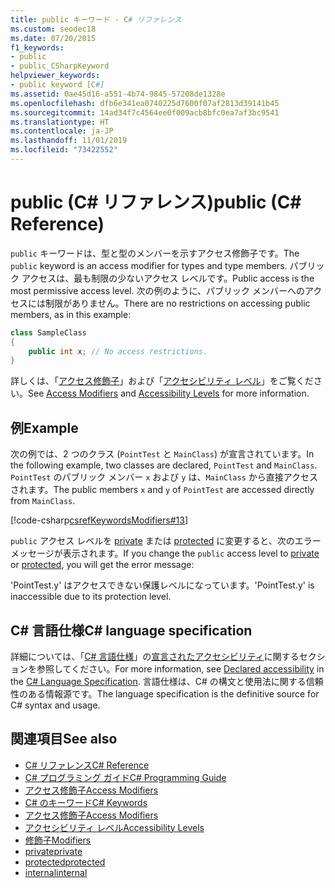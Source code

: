 ```yaml
---
title: public キーワード - C# リファレンス
ms.custom: seodec18
ms.date: 07/20/2015
f1_keywords:
- public
- public_CSharpKeyword
helpviewer_keywords:
- public keyword [C#]
ms.assetid: 0ae45d16-a551-4b74-9845-57208de1328e
ms.openlocfilehash: dfb6e341ea0740225d7600f07af2813d39141b45
ms.sourcegitcommit: 14ad34f7c4564ee0f009acb8bfc0ea7af3bc9541
ms.translationtype: HT
ms.contentlocale: ja-JP
ms.lasthandoff: 11/01/2019
ms.locfileid: "73422552"
---
```

# <a name="public-c-reference"></a><span data-ttu-id="5d0d3-102">public (C# リファレンス)</span><span class="sxs-lookup"><span data-stu-id="5d0d3-102">public (C# Reference)</span></span>

<span data-ttu-id="5d0d3-103">`public` キーワードは、型と型のメンバーを示すアクセス修飾子です。</span><span class="sxs-lookup"><span data-stu-id="5d0d3-103">The `public` keyword is an access modifier for types and type members.</span></span> <span data-ttu-id="5d0d3-104">パブリック アクセスは、最も制限の少ないアクセス レベルです。</span><span class="sxs-lookup"><span data-stu-id="5d0d3-104">Public access is the most permissive access level.</span></span> <span data-ttu-id="5d0d3-105">次の例のように、パブリック メンバーへのアクセスには制限がありません。</span><span class="sxs-lookup"><span data-stu-id="5d0d3-105">There are no restrictions on accessing public members, as in this example:</span></span>

```csharp
class SampleClass
{
    public int x; // No access restrictions.
}
```

<span data-ttu-id="5d0d3-106">詳しくは、「[アクセス修飾子](../../programming-guide/classes-and-structs/access-modifiers.md)」および「[アクセシビリティ レベル](accessibility-levels.md)」をご覧ください。</span><span class="sxs-lookup"><span data-stu-id="5d0d3-106">See [Access Modifiers](../../programming-guide/classes-and-structs/access-modifiers.md) and [Accessibility Levels](accessibility-levels.md) for more information.</span></span>

## <a name="example"></a><span data-ttu-id="5d0d3-107">例</span><span class="sxs-lookup"><span data-stu-id="5d0d3-107">Example</span></span>

<span data-ttu-id="5d0d3-108">次の例では、2 つのクラス (`PointTest` と `MainClass`) が宣言されています。</span><span class="sxs-lookup"><span data-stu-id="5d0d3-108">In the following example, two classes are declared, `PointTest` and `MainClass`.</span></span> <span data-ttu-id="5d0d3-109">`PointTest` のパブリック メンバー `x` および `y` は、`MainClass` から直接アクセスされます。</span><span class="sxs-lookup"><span data-stu-id="5d0d3-109">The public members `x` and `y` of `PointTest` are accessed directly from `MainClass`.</span></span>

[!code-csharp[csrefKeywordsModifiers#13](~/samples/snippets/csharp/VS_Snippets_VBCSharp/csrefKeywordsModifiers/CS/csrefKeywordsModifiers.cs#13)]

<span data-ttu-id="5d0d3-110">`public` アクセス レベルを [private](private.md) または [protected](protected.md) に変更すると、次のエラー メッセージが表示されます。</span><span class="sxs-lookup"><span data-stu-id="5d0d3-110">If you change the `public` access level to [private](private.md) or [protected](protected.md), you will get the error message:</span></span>

<span data-ttu-id="5d0d3-111">'PointTest.y' はアクセスできない保護レベルになっています。</span><span class="sxs-lookup"><span data-stu-id="5d0d3-111">'PointTest.y' is inaccessible due to its protection level.</span></span>

## <a name="c-language-specification"></a><span data-ttu-id="5d0d3-112">C# 言語仕様</span><span class="sxs-lookup"><span data-stu-id="5d0d3-112">C# language specification</span></span>  

<span data-ttu-id="5d0d3-113">詳細については、「[C# 言語仕様](/dotnet/csharp/language-reference/language-specification/introduction)」の[宣言されたアクセシビリティ](~/_csharplang/spec/basic-concepts.md#declared-accessibility)に関するセクションを参照してください。</span><span class="sxs-lookup"><span data-stu-id="5d0d3-113">For more information, see [Declared accessibility](~/_csharplang/spec/basic-concepts.md#declared-accessibility) in the [C# Language Specification](/dotnet/csharp/language-reference/language-specification/introduction).</span></span> <span data-ttu-id="5d0d3-114">言語仕様は、C# の構文と使用法に関する信頼性のある情報源です。</span><span class="sxs-lookup"><span data-stu-id="5d0d3-114">The language specification is the definitive source for C# syntax and usage.</span></span>

## <a name="see-also"></a><span data-ttu-id="5d0d3-115">関連項目</span><span class="sxs-lookup"><span data-stu-id="5d0d3-115">See also</span></span>

- [<span data-ttu-id="5d0d3-116">C# リファレンス</span><span class="sxs-lookup"><span data-stu-id="5d0d3-116">C# Reference</span></span>](../index.md)
- [<span data-ttu-id="5d0d3-117">C# プログラミング ガイド</span><span class="sxs-lookup"><span data-stu-id="5d0d3-117">C# Programming Guide</span></span>](../../programming-guide/index.md)
- [<span data-ttu-id="5d0d3-118">アクセス修飾子</span><span class="sxs-lookup"><span data-stu-id="5d0d3-118">Access Modifiers</span></span>](../../programming-guide/classes-and-structs/access-modifiers.md)
- [<span data-ttu-id="5d0d3-119">C# のキーワード</span><span class="sxs-lookup"><span data-stu-id="5d0d3-119">C# Keywords</span></span>](index.md)
- [<span data-ttu-id="5d0d3-120">アクセス修飾子</span><span class="sxs-lookup"><span data-stu-id="5d0d3-120">Access Modifiers</span></span>](access-modifiers.md)
- [<span data-ttu-id="5d0d3-121">アクセシビリティ レベル</span><span class="sxs-lookup"><span data-stu-id="5d0d3-121">Accessibility Levels</span></span>](accessibility-levels.md)
- [<span data-ttu-id="5d0d3-122">修飾子</span><span class="sxs-lookup"><span data-stu-id="5d0d3-122">Modifiers</span></span>](index.md)
- [<span data-ttu-id="5d0d3-123">private</span><span class="sxs-lookup"><span data-stu-id="5d0d3-123">private</span></span>](private.md)
- [<span data-ttu-id="5d0d3-124">protected</span><span class="sxs-lookup"><span data-stu-id="5d0d3-124">protected</span></span>](protected.md)
- [<span data-ttu-id="5d0d3-125">internal</span><span class="sxs-lookup"><span data-stu-id="5d0d3-125">internal</span></span>](internal.md)
